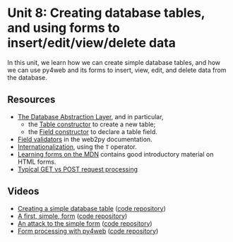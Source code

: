 # Unit 8: Creating database tables, and using forms to insert/edit/view/delete data

In this unit, we learn how we can create simple database tables, and how we can use py4web and its forms to insert, view, edit, and delete data from the database. 

## Resources

* [The Database Abstraction Layer](https://py4web.com/_documentation/static/en/chapter-07.html), and in particular, 
    * the [Table constructor](https://py4web.com/_documentation/static/en/chapter-07.html#table-constructor) to create a new table; 
    * the [Field constructor](https://py4web.com/_documentation/static/en/chapter-07.html#field-constructor) to declare a table field. 
* [Field validators](http://web2py.com/books/default/chapter/29/07/forms-and-validators#Validators) in the web2py documentation.
* [Internationalization](https://py4web.com/_documentation/static/en/chapter-11.html), using the `T` operator. 
* [Learning forms on the MDN](https://developer.mozilla.org/en-US/docs/Learn/Forms) contains good introductory material on HTML forms. 
* [Typical GET vs POST request processing](https://docs.google.com/presentation/d/1Q-HMRhR4BYkoIXy1cfVE9CP4jM1VeZrgvoLg3hppmYQ/edit?usp=sharing)

## Videos

* [Creating a simple database table](https://youtu.be/QMiwm0ZTEAA) ([code repository](https://bitbucket.org/luca_de_alfaro/lecture_table_form/))
* [A first, simple, form](https://youtu.be/3nkdtnvFfdw) ([code repository](https://bitbucket.org/luca_de_alfaro/simple_form/))
* [An attack to the simple form](https://youtu.be/qvWVFy8pRxY) ([code repository](https://bitbucket.org/luca_de_alfaro/simple_form_attacker/))
* [Form processing with py4web](https://youtu.be/_prMUT6EpUc) ([code repository]())
